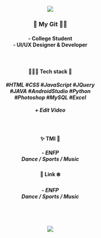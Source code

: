 <!--
**zuuhi/zuuhi** is a ✨ _special_ ✨ repository because its `README.md` (this file) appears on your GitHub profile.

Here are some ideas to get you started:

- 🔭 I’m currently working on ...
- 🌱 I’m currently learning ...
- 👯 I’m looking to collaborate on ...
- 🤔 I’m looking for help with ...
- 💬 Ask me about ...
- 📫 How to reach me: ...
- 😄 Pronouns: ...
- ⚡ Fun fact: ...
-->

<p align="center"><img src="https://capsule-render.vercel.app/api?type=rect&color=auto&height=180&section=header&text=Zuuhi&fontSize=90" /></p>

<h3 align="center">🐰 My Git 🙌🏻</h3>
<h4 align="center">- College Student<br/>- UI/UX Designer & Developer</h4>

<br/>

<h4 align="center">👩🏻‍💻 Tech stack 🐾</h4>
<h5 align="center">#HTML #CSS #JavaScript #JQuery<br/>#JAVA #AndroidStudio #Python<br/>#Photoshop #MySQL #Excel<br/><br/>+ Edit Video</h5>

<br/>

<h4 align="center">✨ TMI 🌙</h4>
<h5 align="center">- ENFP<br/>Dance / Sports / Music</h5>

<h4 align="center">🍒 Link ❄️</h4>
<h5 align="center">- ENFP<br/>Dance / Sports / Music</h5>

<br/><br/>

<p align="center"><a href="https://hits.seeyoufarm.com"><img src="https://hits.seeyoufarm.com/api/count/incr/badge.svg?url=https%3A%2F%2Fgithub.com%2Fzuuhi%2F&count_bg=%23D9E5FF&title_bg=%23D3D3D3&icon=github.svg&icon_color=%239E9E9E&title=Hits&edge_flat=false"/></a></p>
